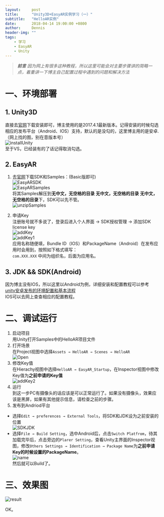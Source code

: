 ```yaml
---
layout:     post
title:      "Unity3D+EasyAR实例学习（一）"
subtitle:   "HelloAR实例"
date:       2018-04-14 19:00:00 +0800
author:     Dennis
header-img: ""
tags:
    - 学习
    - EasyAR
    - Unity
---
```


> ***前言***
> *因为网上有很多这种教程，所以这里可能会对主要步骤讲的简略一点，着重讲一下博主自己配置过程中遇到的问题和解决方法*

# 一、环境部署
## 1. Unity3D
直接去[官网](https://unity3d.com/cn)下载安装即可，博主使用的是2017.4.1最新版本。记得安装的时候勾选相应的发布平台（Android、IOS）支持，默认的是没勾的，这里博主用的是安卓.（网上找的图，别在意版本号）  
![installUnity](\img\in-post\Unity3DXEasyAR\Unity安装.png)  
至于VS，已经装有的了话记得取消勾选。

## 2. EasyAR
1. 去[官网](https://www.easyar.cn/view/download.html)下载SDK和Samples：(Basic版即可)  
![EasyARSDK](\img\in-post\Unity3DXEasyAR\EasyARSDK.png)  
![EasyARSamples](\img\in-post\Unity3DXEasyAR\EasyARSamples.png)  
将其Samples解压到**无中文，无空格的目录** **无中文，无空格的目录** **无中文，无空格的目录**下，SDK可以先不管。  
![unzipSamples](\img\in-post\Unity3DXEasyAR\unzipSamples.png)

2. 申请Key  
注册账号就不多说了，登录后进入个人界面 → SDK授权管理 → 添加SDK license key  
![addKey](\img\in-post\Unity3DXEasyAR\addKey.png)  
![addKey1](\img\in-post\Unity3DXEasyAR\addKey1.png)  
应用名称随便填，Bundle ID（IOS）和PackageName（Android）在发布应用时会用到，按照如下格式填写：  
`com.XXX.XXX`
中间为组织名，后面为应用名。

## 3. JDK && SDK(Android)  
因为博主没有IOS，所以这里以Android为例，详细安装和配置教程可以参考  
[unity安卓发布的环境配置和基本流程](https://blog.csdn.net/qq_22660469/article/details/78922367)  
IOS可以去网上查查相应的配置教程。

# 二、调试运行
1. 启动项目  
用Unity打开Samples中的HelloAR项目文件  
2. 打开场景  
在Project视图中选择`Assets → HelloAR → Scenes → HelloAR`  
![Open](\img\in-post\Unity3DXEasyAR\Open.png)  
3. 修改Key值  
在Hierachy视图中选择`HelloAR → EasyAR_Startup`，在Inspector视图中修改Key值为**之前申请的Key值**  
![addKey2](\img\in-post\Unity3DXEasyAR\addKey2.png)  
4. 运行  
到这一步PC有摄像头的话应该是可以正常运行了。如果没有摄像头，效果应该是黑屏，如果有其他提示信息，请检查之前的步骤。  
5. 发布到Andriod平台  
 - 选择`Edit → preferences → External Tools`，将SDK和JDK设为之前安装的位置  
 ![SDKJDK](\img\in-post\Unity3DXEasyAR\SDKJDK.png)  
 - 选择`File → Build Setting`，选中Android后，点击`Switch Platfrom`，待其加载完毕后，点击旁边的`Plarer Setting`，查看Unity主界面的Inspector视图，修改`Others Settings → Identification → Package Name`为**之前申请Key的时候设置的PackageName**。  
 ![name](\img\in-post\Unity3DXEasyAR\name.png)  
 然后就可以Build了。  

# 三、效果图
![result](\img\in-post\Unity3DXEasyAR\result.png)

OK。


　






